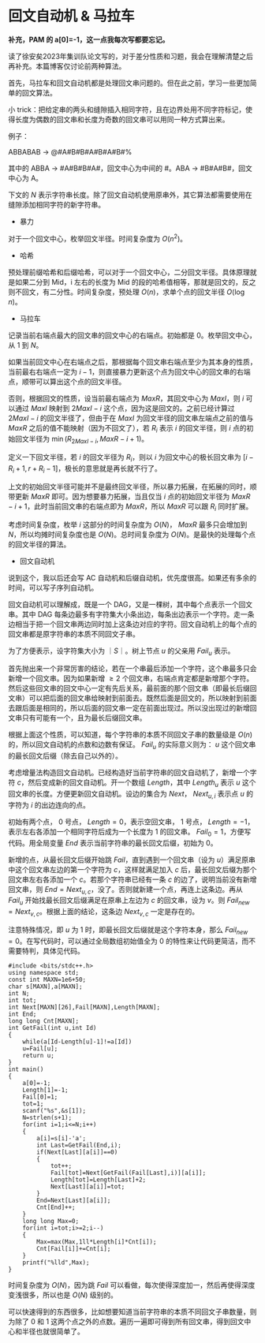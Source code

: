 # 回文自动机 & 马拉车

**补充，PAM 的 a[0]=-1，这一点我每次写都要忘记。**

读了徐安矣2023年集训队论文写的，对于差分性质和习题，我会在理解清楚之后再补充。本篇博客仅讨论前两种算法。

首先，马拉车和回文自动机都是处理回文串问题的。但在此之前，学习一些更加简单的回文算法。

小 trick：把给定串的两头和缝隙插入相同字符，且在边界处用不同字符标记，使得长度为偶数的回文串和长度为奇数的回文串可以用同一种方式算出来。

例子：

ABBABAB $\to$ @#A#B#B#A#B#A#B#%

其中的 ABBA $\to$ #A#B#B#A#，回文中心为中间的 #。ABA $\to$ #B#A#B#，回文中心为 A。

下文的 $N$ 表示字符串长度。除了回文自动机使用原串外，其它算法都需要使用在缝隙添加相同字符的新字符串。

* 暴力

对于一个回文中心，枚举回文半径。时间复杂度为 $O(n^2)$。

* 哈希

预处理前缀哈希和后缀哈希，可以对于一个回文中心，二分回文半径。具体原理就是如果二分到 Mid，i 左右的长度为 Mid 的段的哈希值相等，那就是回文的，反之则不回文，有二分性。时间复杂度，预处理 $O(n)$，求单个点的回文半径 $O(\log n)$。

* 马拉车

记录当前右端点最大的回文串的回文中心的右端点。初始都是 $0$。枚举回文中心，从 $1$ 到 $N$。

如果当前回文中心在右端点之后，那根据每个回文串右端点至少为其本身的性质，当前最右右端点一定为 $i-1$，则直接暴力更新这个点为回文中心的回文串的右端点，顺带可以算出这个点的回文半径。

否则，根据回文的性质，设当前最右端点为 $MaxR$，其回文中心为 $MaxI$，则 $i$ 可以通过 $MaxI$ 映射到 $2MaxI-i$ 这个点，因为这是回文的。之前已经计算过 $2MaxI-i$ 的回文半径了，但由于在 $MaxI$ 为回文半径的回文串左端点之前的值与 $MaxR$ 之后的值不能映射（因为不回文了），若 $R_i$ 表示 $i$ 的回文半径，则 $i$ 点的初始回文半径为 $\min(R_{2MaxI-i},MaxR-i+1)$。

定义一下回文半径，若 $i$ 的回文半径为 $R_i$，则以 $i$ 为回文中心的极长回文串为 $[i-R_i+1,r+R_i-1]$，极长的意思就是再长就不行了。

上文的初始回文半径可能并不是最终回文半径，所以暴力拓展，在拓展的同时，顺带更新 $MaxR$ 即可。因为想要暴力拓展，当且仅当 $i$ 点的初始回文半径为 $MaxR-i+1$，此时当前回文串的右端点即为 $MaxR$，所以 $MaxR$ 可以跟 $R_i$ 同时扩展。

考虑时间复杂度，枚举 $i$ 这部分的时间复杂度为 $O(N)$， $MaxR$ 最多只会增加到 $N$，所以均摊时间复杂度也是 $O(N)$。总时间复杂度为 $O(N)$。是最快的处理每个点的回文半径的算法。

* 回文自动机

说到这个，我以后还会写 AC 自动机和后缀自动机，优先度很高。如果还有多余的时间，可以写子序列自动机。

回文自动机可以理解成，既是一个 DAG，又是一棵树，其中每个点表示一个回文串。其中 DAG 每条边最多有字符集大小条出边，每条出边表示一个字符。走一条边相当于把一个回文串两边同时加上这条边对应的字符。回文自动机上的每个点的回文串都是原字符串的本质不同回文子串。

为了方便表示，设字符集大小为 ｜$S$｜。树上节点 $u$ 的父亲用 $Fail_u$ 表示。

首先抛出来一个非常厉害的结论，若在一个串最后添加一个字符，这个串最多只会新增一个回文串。因为如果新增 $\geq 2$ 个回文串，右端点肯定都是新增那个字符。然后这些回文串的回文中心一定有先后关系，最前面的那个回文串（即最长后缀回文串）可以把后面的回文串给映射到前面去。既然后面是回文的，所以映射到前面去跟后面是相同的，所以后面的回文串一定在前面出现过。所以没出现过的新增回文串只有可能有一个，且为最长后缀回文串。 

根据上面这个性质，可以知道，每个字符串的本质不同回文子串的数量级是 $O(n)$ 的，所以回文自动机的点数和边数有保证。 $Fail_u$ 的实际意义则为： $u$ 这个回文串的最长回文后缀（除去自己以外的）。

考虑增量法构造回文自动机。已经构造好当前字符串的回文自动机了，新增一个字符 $c$，然后变成新的回文自动机。开一个数组 $Length$，其中 $Length_u$ 表示 $u$ 这个回文串的长度。方便更新回文自动机。设边的集合为 $Next$， $Next_{u,i}$ 表示点 $u$ 的字符为 $i$ 的出边连向的点。

初始有两个点， $0$ 号点， $Length=0$，表示空回文串， $1$ 号点， $Length=-1$，表示左右各添加一个相同字符后成为一个长度为 $1$ 的回文串。 $Fail_0=1$，方便写代码。用全局变量 $End$ 表示当前字符串的最长回文后缀，初始为 $0$。

新增的点，从最长回文后缀开始跳 $Fail$，直到遇到一个回文串（设为 $u$）满足原串中这个回文串左边的第一个字符为 $c$，这样就满足加入 $c$ 后，最长回文后缀为那个回文串左右各添加一个 $c$。若那个字符串已经有一条 $c$ 的边了，说明当前没有新增回文串，则 $End=Next_{u,c}$，没了。否则就新建一个点，再连上这条边。再从 $Fail_u$ 开始找最长回文后缀满足在原串上左边为 $c$ 的回文串，设为 $v$。则 $Fail_{new}=Next_{v,c}$。根据上面的结论，这条边 $Next_{v,c}$ 一定是存在的。

注意特殊情况，即 $u$ 为 $1$ 时，即最长回文后缀就是这个字符本身，那么 $Fail_{new}=0$。在写代码时，可以通过全局数组初始值全为 $0$ 的特性来让代码更简洁，而不需要特判，具体见代码。


```
#include <bits/stdc++.h>
using namespace std;
const int MAXN=1e6+50;
char s[MAXN],a[MAXN];
int N;
int tot;
int Next[MAXN][26],Fail[MAXN],Length[MAXN];
int End;
long long Cnt[MAXN];
int GetFail(int u,int Id)
{
	while(a[Id-Length[u]-1]!=a[Id])
	u=Fail[u];
	return u;
}
int main()
{
	a[0]=-1;
	Length[1]=-1;
	Fail[0]=1;
	tot=1;
	scanf("%s",&s[1]);
	N=strlen(s+1);
	for(int i=1;i<=N;i++)
	{
		a[i]=s[i]-'a';
		int Last=GetFail(End,i);
		if(Next[Last][a[i]]==0)
		{
			tot++;
			Fail[tot]=Next[GetFail(Fail[Last],i)][a[i]];
			Length[tot]=Length[Last]+2;
			Next[Last][a[i]]=tot; 
		}
		End=Next[Last][a[i]];
		Cnt[End]++;
	}
	long long Max=0;
	for(int i=tot;i>=2;i--)
	{
		Max=max(Max,1ll*Length[i]*Cnt[i]);
		Cnt[Fail[i]]+=Cnt[i];
	}
	printf("%lld",Max);
}
```

时间复杂度为 $O(N)$，因为跳 $Fail$ 可以看做，每次使得深度加一，然后再使得深度变浅很多，所以也是 $O(N)$ 级别的。

可以快速得到的东西很多，比如想要知道当前字符串的本质不同回文子串数量，则为除了 $0$ 和 $1$ 这两个点之外的点数。遍历一遍即可得到所有回文串，得到回文中心和半径也就很简单了。
